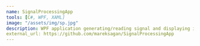 ```yaml
---
name: SignalProcessingApp
tools: [C#, WPF, XAML]
image: "/assets/img/sp.jpg"
description: WPF application generating/reading signal and displaying it in real time
external_url: https://github.com/mareksagan/SignalProcessingApp
---
```

